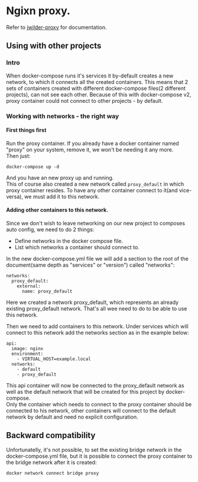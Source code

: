 # Ngixn proxy.
Refer to [jwilder-proxy](https://hub.docker.com/r/jwilder/nginx-proxy/) for documentation.

## Using with other projects

### Intro

When docker-compose runs it's services it by-default creates a new network, to which it connects all the created containers. This means that 2 sets of containers created with different docker-compose files(2 different projects), can not see each other. Because of this with docker-compose v2, proxy container could not connect to other projects - by default.

### Working with networks - the right way
#### First things first
Run the proxy container. If you already have a docker container named "proxy" on your system, remove it, we won't be needing it any more.  
Then just:
```
docker-compose up -d
```
And you have an new proxy up and running.  
This of course also created a new network called `proxy_default` in which proxy container resides. To have any other container connect to it(and vice-versa), we must add it to this network.

#### Adding other containers to this network.
Since we don't wish to leave networking on our new project to composes auto config, we need to do 2 things:
* Define networks in the docker compose file.
* List which networks a container should connect to.

In the new docker-compose.yml file we will add a section to the root of the document(same depth as "services" or "version") called "networks":
```
networks:
  proxy_default:
    external:
      name: proxy_default
```
Here we created a network proxy_default, which represents an already existing proxy_default network. That's all wee need to do to be able to use this network.

Then we need to add containers to this network. Under services which will connect to this network add the networks section as in the example below:
```
api:
  image: nginx
  environment:
    - VIRTUAL_HOST=example.local
  networks:
    - default
    - proxy_default
```
This api container will now be connected to the proxy_default network as well as the default network that will be created for this project by docker-compose.  
Only the container which needs to connect to the proxy container should be connected to his network, other containers will connect to the default network by default and need no explicit configuration.

## Backward compatibility
Unfortunatelly, it's not possible, to set the existing bridge network in the docker-compose.yml file, but it is possible to connect the proxy container to the bridge network after it is created:
```
docker network connect bridge proxy
```
